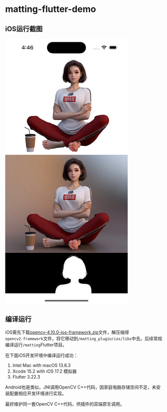 # matting-flutter-demo

## iOS运行截图

![iOS运行截图](screenshot.png)

## 编译运行

iOS需先下载[opencv-4.10.0-ios-framework.zip](https://github.com/opencv/opencv/releases/download/4.10.0/opencv-4.10.0-ios-framework.zip)文件，解压缩得`opencv2.framework`文件，将它移动到`/matting_plugin/ios/libs`中去。后续常规编译运行`/matting`Flutter项目。

在下面iOS开发环境中编译运行成功：
1. Intel Mac with macOS 13.6.3
2. Xcode 15.2 with iOS 17.2 模拟器
3. Flutter 3.22.3

Android也是类似，JNI调用OpenCV C++代码，因家庭电脑存储空间不足，未安装配置相应开发环境进行实现。

最好维护同一套OpenCV C++代码，供插件的双端原生调用。
